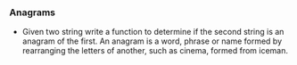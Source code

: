 ### Anagrams
- Given two string write a function to determine if the second string is an anagram of the first.
An anagram is a word, phrase or name formed by rearranging the letters of another, such as cinema, formed from iceman.

